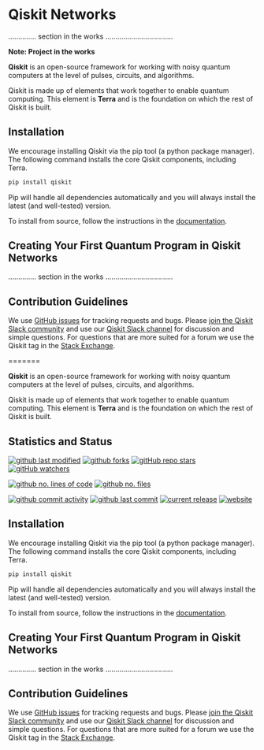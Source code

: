 # Qiskit Networks
.............. section in  the works ..................................

**Note: Project in the works**

**Qiskit** is an open-source framework for working with noisy quantum computers at the level of pulses, circuits, and algorithms.

Qiskit is made up of elements that work together to enable quantum computing. This element is **Terra** and is the foundation on which the rest of Qiskit is built.

## Installation

We encourage installing Qiskit via the pip tool (a python package manager). The following command installs the core Qiskit components, including Terra.

```bash
pip install qiskit
```

Pip will handle all dependencies automatically and you will always install the latest (and well-tested) version.

To install from source, follow the instructions in the [documentation](https://qiskit.org/documentation/contributing_to_qiskit.html#install-install-from-source-label).

## Creating Your First Quantum Program in Qiskit Networks

.............. section in  the works ..................................

## Contribution Guidelines

We use [GitHub issues](https://github.com/mgg39/qiskit-networks/issues) for tracking requests and bugs. Please
[join the Qiskit Slack community](https://ibm.co/joinqiskitslack)
and use our [Qiskit Slack channel](https://qiskit.slack.com) for discussion and simple questions.
For questions that are more suited for a forum we use the Qiskit tag in the [Stack Exchange](https://quantumcomputing.stackexchange.com/questions/tagged/qiskit).

=======

**Qiskit** is an open-source framework for working with noisy quantum computers at the level of pulses, circuits, and algorithms.

Qiskit is made up of elements that work together to enable quantum computing. This element is **Terra** and is the foundation on which the rest of Qiskit is built.

## Statistics and Status

[![github last modified](/aur/last-modified/:qiskit-netowrks)](https://github.com/mgg39/qiskit-networks)
[![github forks](https://img.shields.io/github/forks/qiskit-networks/qiskit-networks?style=social)](https://github.com/mgg39/qiskit-networks)
[![gitHub repo stars](https://img.shields.io/github/stars/qiskit-networks/qiskit-networks?style=social)](https://github.com/mgg39/qiskit-networks)
[![gitHub watchers](https://img.shields.io/github/watchers/qiskit-networks/qiskit-networks?style=social)](https://github.com/mgg39/qiskit-networks)

[![github no. lines of code](https://tokei.rs/b1/github/qiskit-networks/qiskit-networks?category=code)](https://github.com/mgg39/qiskit-networks)
[![github no. files](https://tokei.rs/b1/github/qiskit-networks/qiskit-networks?category=files)](https://github.com/mgg39/qiskit-networks)

[![github commit activity](https://img.shields.io/github/commit-activity/m/qiskit-networks/qiskit-networks?label=📈%20commit&nbsp;activity)](https://github.com/mgg39/qiskit-networks)
[![github last commit](https://img.shields.io/github/last-commit/qiskrypt/qiskrypt?label=📅%20last&nbsp;commit)](https://github.com/mgg39/qiskit-networks)
[![current release](https://img.shields.io/badge/release-v0.0.1-magenta.svg?label=🏁%20release)](https://github.com/mgg39/qiskit-networks)
[![website](https://img.shields.io/website?down_color=red&down_message=offline&up_color=green&up_message=online&label=🌐%20website&url=https%3A%2F%qiskit-networks.github.io%2F)](https://github.com/mgg39/qiskit-networks)

## Installation

We encourage installing Qiskit via the pip tool (a python package manager). The following command installs the core Qiskit components, including Terra.

```bash
pip install qiskit
```

Pip will handle all dependencies automatically and you will always install the latest (and well-tested) version.

To install from source, follow the instructions in the [documentation](https://qiskit.org/documentation/contributing_to_qiskit.html#install-install-from-source-label).

## Creating Your First Quantum Program in Qiskit Networks

.............. section in  the works ..................................

## Contribution Guidelines

We use [GitHub issues](https://github.com/mgg39/qiskit-networks/issues) for tracking requests and bugs. Please
[join the Qiskit Slack community](https://ibm.co/joinqiskitslack)
and use our [Qiskit Slack channel](https://qiskit.slack.com) for discussion and simple questions.
For questions that are more suited for a forum we use the Qiskit tag in the [Stack Exchange](https://quantumcomputing.stackexchange.com/questions/tagged/qiskit).